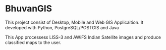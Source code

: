 # BhuvanGIS

This project consist of Desktop, Mobile and Web GIS Applicaition. 
It developed with Python, PostgreSQL/POSTGIS and Java

This App processess LISS-3 and AWiFS Indian Satellite images and produce classified maps to  the user.
